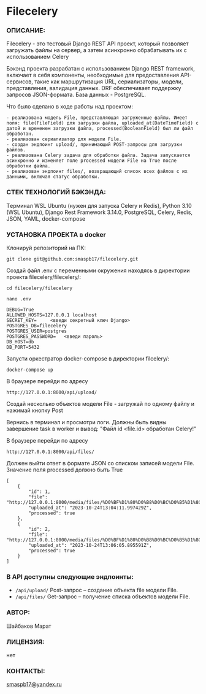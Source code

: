 # Filecelery

### ОПИСАНИЕ:

Filecelery - это тестовый Django REST API проект, который позволяет загружать файлы на сервер, а затем асинхронно 
обрабатывать их с использованием Celery

Бэкэнд проекта разрабатан с использованием Django REST framework, включает в себя компоненты, 
необходимые для предоставления API-сервисов, такие как маршрутизация URL, сериализаторы, модели, представления,
валидация данных. DRF обеспечивает поддержку зaпросов JSON-формата. База данных - PostgreSQL.

Что было сделано в ходе работы над проектом:

    - реализована модель File, представляющая загруженные файлы. Имеет поля: file(FileField) для загрузки файла, uploaded_at(DateTimeField) с датой и временем загрузки файла, processed(BooleanField) был ли файл обработан.
    - реализован сериализатор для модели File.
    - создан эндпоинт upload/, принимающий POST-запросы для загрузки файлов. 
    - реализована Celery задача для обработки файла. Задача запускается асинхронно и изменяет поле processed модели File на True после обработки файла.
    - реализован эндпоинт files/, возвращающий список всех файлов с их данными, включая статус обработки.


### СТЕК ТЕХНОЛОГИЙ БЭКЭНДА:
Тeрминал WSL Ubuntu (нужен для запуска Celery и Redis), Python 3.10 (WSL Ubuntu), Django Rest Framework 3.14.0, 
PostgreSQL, Celery, Redis, JSON, YAML, docker-compose

### УСТАНОВКА ПРОЕКТА в docker

Клонируй репозиторий на ПК:

``` 
git clone git@github.com:smaspb17/filecelery.git
``` 
Создай файл .env с переменными окружения находясь в директории проекта filecelery/filecelery/:
``` 
cd filecelery/filecelery
``` 
``` 
nano .env
``` 
``` 
DEBUG=True
ALLOWED_HOSTS=127.0.0.1 localhost
SECRET_KEY=     <введи секретный ключ Django>
POSTGRES_DB=filecelery
POSTGRES_USER=postgres
POSTGRES_PASSWORD=   <введи пароль>
DB_HOST=db
DB_PORT=5432
```

Запусти оркестратор docker-compose в директории filcelery/:

```
docker-compose up
``` 
В браузере перейди по адресу
``` 
http://127.0.0.1:8000/api/upload/
``` 
Создай несколько объектов модели File - загружай по одному файлу и нажимай кнопку Post

Вернись в терминал и просмотри логи. Должны быть видны завершение task в worker 
и вывод: "Файл id <file.id> обработан Celery!"

В браузере перейди по адресу
``` 
http://127.0.0.1:8000/api/files/
``` 
Должен выйти ответ в формате JSON со списком записей модели File. Значение поля processed должно быть True
``` 
[
    {
        "id": 1,
        "file": "http://127.0.0.1:8000/media/files/%D0%BF%D1%80%D0%B8%D0%BC%D0%B5%D1%80_%D1%84%D0%BE%D1%82%D0%BE_%D1%80%D0%B5%D0%B7%D1%8E%D0%BC%D0%B5.jpg",
        "uploaded_at": "2023-10-24T13:04:11.997429Z",
        "processed": true
    },
    {
        "id": 2,
        "file": "http://127.0.0.1:8000/media/files/%D0%BF%D1%80%D0%B8%D0%BC%D0%B5%D1%80_%D1%84%D0%BE%D1%82%D0%BE_%D1%80%D0%B5%D0%B7%D1%8E%D0%BC%D0%B5_4zxJX8K.jpg",
        "uploaded_at": "2023-10-24T13:06:05.895591Z",
        "processed": true
    }
]
``` 

### В API доступны следующие эндпоинты:

* ```/api/upload/```  Post-запрос – создание объекта file модели File. 
* ```/api/files/```  Get-запрос – получение списка объектов модели File. 
### АВТОР:

Шайбаков Марат

### ЛИЦЕНЗИЯ:

нет

### КОНТАКТЫ:

smaspb17@yandex.ru

